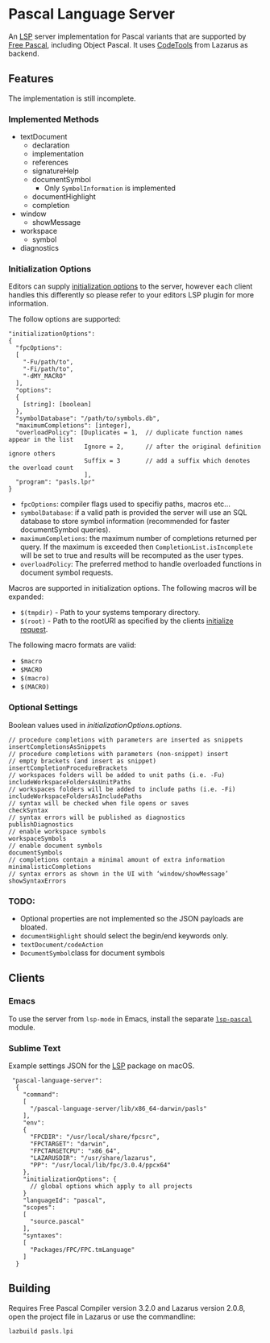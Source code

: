 
# Pascal Language Server

An [LSP](https://microsoft.github.io/language-server-protocol/) server
implementation for Pascal variants that are supported by [Free
Pascal](https://www.freepascal.org/), including Object Pascal. It uses
[CodeTools](https://wiki.lazarus.freepascal.org/Codetools) from
Lazarus as backend.

## Features

The implementation is still incomplete.

### Implemented Methods

 - textDocument
   - declaration
   - implementation
   - references
   -  signatureHelp
   - documentSymbol
     - Only `SymbolInformation` is implemented
   - documentHighlight
   - completion
 - window
   - showMessage
 - workspace
   - symbol
- diagnostics

### Initialization Options

Editors can supply [initialization options](https://microsoft.github.io/language-server-protocol/specifications/specification-3-15/#initialize) to the server, however each client handles this differently so please refer to your editors LSP plugin for more information.

The follow options are supported:

    "initializationOptions":
    {
      "fpcOptions":
      [
        "-Fu/path/to",
        "-Fi/path/to",
        "-dMY_MACRO"
      ],
      "options":
      {
        [string]: [boolean]
      },
      "symbolDatabase": "/path/to/symbols.db",
      "maximumCompletions": [integer],
      "overloadPolicy": [Duplicates = 1,  // duplicate function names appear in the list
                         Ignore = 2,      // after the original definition ignore others
                         Suffix = 3       // add a suffix which denotes the overload count
                         ],
      "program": "pasls.lpr"
    }

 - `fpcOptions`: compiler flags used to specifiy paths, macros etc...
 - `symbolDatabase`:  if a valid path is provided the server will use an SQL database to store symbol information (recommended for faster documentSymbol queries).
 - `maximumCompletions`: the maximum number of completions returned per query. If the maximum is exceeded then `CompletionList.isIncomplete` will be set to true and results will be recomputed as the user types.
 - `overloadPolicy`: The preferred method to handle overloaded functions in document symbol requests.

Macros are supported in initialization options. The following macros will be expanded:

- `$(tmpdir)` - Path to your systems temporary directory.
- `$(root)` - Path to the rootURI as specified by the clients [initialize request](https://microsoft.github.io/language-server-protocol/specifications/specification-3-15/#initialize).

The following macro formats are valid:

- `$macro`
- `$MACRO`
- `$(macro)`
- `$(MACRO)`

### Optional Settings

Boolean values used in *initializationOptions.options*.

    // procedure completions with parameters are inserted as snippets
    insertCompletionsAsSnippets
    // procedure completions with parameters (non-snippet) insert
    // empty brackets (and insert as snippet)
    insertCompletionProcedureBrackets
    // workspaces folders will be added to unit paths (i.e. -Fu)
    includeWorkspaceFoldersAsUnitPaths
    // workspaces folders will be added to include paths (i.e. -Fi)
    includeWorkspaceFoldersAsIncludePaths
    // syntax will be checked when file opens or saves
    checkSyntax
    // syntax errors will be published as diagnostics
    publishDiagnostics
    // enable workspace symbols
    workspaceSymbols
    // enable document symbols
    documentSymbols
    // completions contain a minimal amount of extra information
    minimalisticCompletions
    // syntax errors as shown in the UI with ‘window/showMessage’
    showSyntaxErrors


### TODO:

 - Optional properties are not implemented so the JSON payloads are bloated.
 - `documentHighlight` should select the begin/end keywords only.
 - `textDocument/codeAction`
- `DocumentSymbol`class for document symbols

## Clients

### Emacs

To use the server from `lsp-mode` in Emacs, install the separate
[`lsp-pascal`](https://github.com/arjanadriaanse/lsp-pascal) module.

### Sublime Text

Example settings JSON for the [LSP](https://github.com/sublimelsp/LSP) package on macOS.

     "pascal-language-server":
      {
        "command":
        [
          "/pascal-language-server/lib/x86_64-darwin/pasls"
        ],
        "env":
        {
          "FPCDIR": "/usr/local/share/fpcsrc",
          "FPCTARGET": "darwin",
          "FPCTARGETCPU": "x86_64",
          "LAZARUSDIR": "/usr/share/lazarus",
          "PP": "/usr/local/lib/fpc/3.0.4/ppcx64"
        },
        "initializationOptions": {
          // global options which apply to all projects
        }
        "languageId": "pascal",
        "scopes":
        [
          "source.pascal"
        ],
        "syntaxes":
        [
          "Packages/FPC/FPC.tmLanguage"
        ]
      }

## Building

Requires Free Pascal Compiler version 3.2.0 and Lazarus version 2.0.8,
open the project file in Lazarus or use the commandline:

```sh
lazbuild pasls.lpi
```
